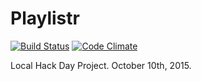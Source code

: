 Playlistr
=========
[![Build
Status](https://travis-ci.org/Gan0k/Playlistr.svg?branch=master)](https://travis-ci.org/Gan0k/Playlistr)
[![Code
Climate](https://codeclimate.com/github/Gan0k/Playlistr/badges/gpa.svg)](https://codeclimate.com/github/Gan0k/Playlistr)

Local Hack Day Project. October 10th, 2015.

